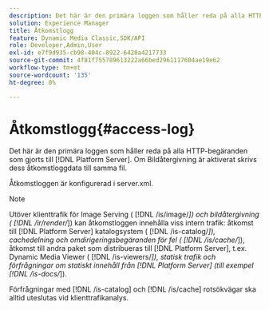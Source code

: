 ```yaml
---
description: Det här är den primära loggen som håller reda på alla HTTP-begäranden som gjorts till [!DNL Platform Server]. Om Bildåtergivning är aktiverat skrivs dess åtkomstloggdata till samma fil.
solution: Experience Manager
title: Åtkomstlogg
feature: Dynamic Media Classic,SDK/API
role: Developer,Admin,User
exl-id: e7f9d935-cb98-404c-8922-6420a4217733
source-git-commit: 4f81f755789613222a66bed2961117604ae19e62
workflow-type: tm+mt
source-wordcount: '135'
ht-degree: 0%

---
```


# Åtkomstlogg{#access-log}

Det här är den primära loggen som håller reda på alla HTTP-begäranden som gjorts till [!DNL Platform Server]. Om Bildåtergivning är aktiverat skrivs dess åtkomstloggdata till samma fil.

Åtkomstloggen är konfigurerad i server.xml.

>[!NOTE]
>
>Utöver klienttrafik för Image Serving ( [!DNL /is/image/*]) och bildåtergivning ( [!DNL /ir/render/*]) kan åtkomstloggen innehålla viss intern trafik: åtkomst till [!DNL Platform Server] katalogsystem ( [!DNL /is-catalog/*]), cachedelning och omdirigeringsbegäranden för fel ( [!DNL /is/cache/*]), åtkomst till andra paket som distribueras till [!DNL Platform Server], t.ex. Dynamic Media Viewer ( [!DNL /is-viewers/*]), statisk trafik och förfrågningar om statiskt innehåll från [!DNL Platform Server] (till exempel [!DNL /is-docs/*]).

Förfrågningar med [!DNL /is-catalog] och [!DNL /is/cache] rotsökvägar ska alltid uteslutas vid klienttrafikanalys.
